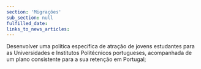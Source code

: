 ```yaml
---
section: 'Migrações'
sub_section: null
fulfilled_date:
links_to_news_articles:
---
```


Desenvolver uma política específica de atração de jovens estudantes para as Universidades e Institutos Politécnicos portugueses, acompanhada de um plano consistente para a sua retenção em Portugal;